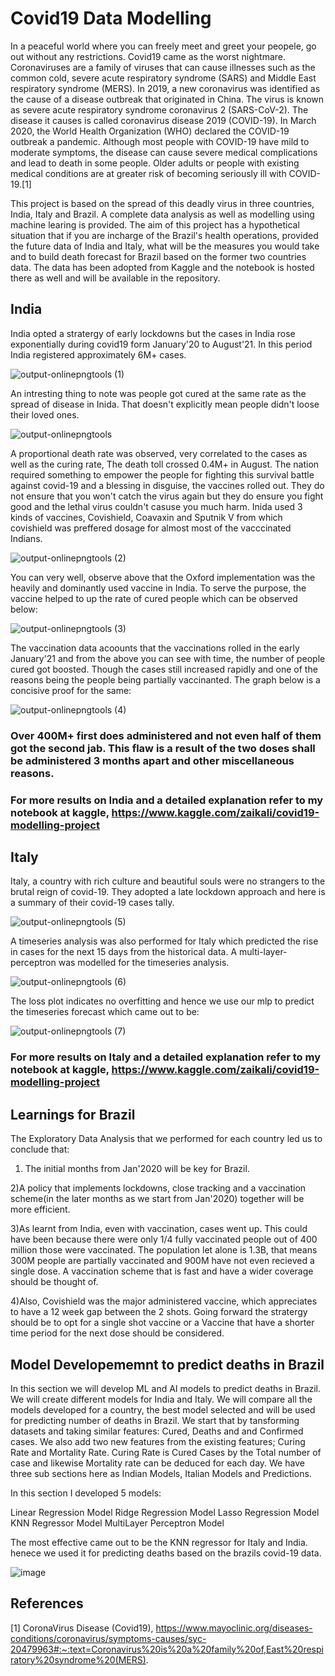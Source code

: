 # Covid19 Data Modelling

In a peaceful world where you can freely meet and greet your peopele, go out without any restrictions. Covid19 came as the worst nightmare. Coronaviruses are a family of viruses that can cause illnesses such as the common cold, severe acute respiratory syndrome (SARS) and Middle East respiratory syndrome (MERS). In 2019, a new coronavirus was identified as the cause of a disease outbreak that originated in China. The virus is known as severe acute respiratory syndrome coronavirus 2 (SARS-CoV-2). The disease it causes is called coronavirus disease 2019 (COVID-19). In March 2020, the World Health Organization (WHO) declared the COVID-19 outbreak a pandemic. Although most people with COVID-19 have mild to moderate symptoms, the disease can cause severe medical complications and lead to death in some people. Older adults or people with existing medical conditions are at greater risk of becoming seriously ill with COVID-19.[1]

This project is based on the spread of this deadly virus in three countries, India, Italy and Brazil. A complete data analysis as well as modelling using machine learing is provided. The aim of this project has a hypothetical situation that if you are incharge of the Brazil's health operations, provided the future data of India and Italy, what will be the measures you would take and to build  death forecast for Brazil based on the former two countries data. The data has been adopted from Kaggle and the notebook is hosted there as well and will be available in the repository.

## India 
India opted a stratergy of early lockdowns but the cases in India rose exponentially during covid19 form January'20 to August'21.  In this period India registered approximately 6M+ cases. 

![output-onlinepngtools (1)](https://user-images.githubusercontent.com/62461730/147534669-dc36852a-719f-4367-8be0-b5f9dc56368e.png)



An intresting thing to note was people got cured at the same rate as the spread of disease in Inida. That doesn't explicitly mean people didn't loose their loved ones.

![output-onlinepngtools](https://user-images.githubusercontent.com/62461730/147534609-62309e07-eeb0-43c6-a8b9-b536c4731a78.png)


A proportional death rate was observed, very correlated to the cases as well as the curing rate, The death toll crossed 0.4M+ in August. The nation required something to empower the people for fighting this survival battle against covid-19 and a blessing in disguise, the vaccines rolled out. They do not ensure that you won't catch the virus again but they do ensure you fight good and the lethal virus couldn't casuse you much harm. Inida used 3 kinds of vaccines, Covishield, Coavaxin and Sputnik V from which covishield was preffered dosage for almost most of the vacccinated Indians. 

![output-onlinepngtools (2)](https://user-images.githubusercontent.com/62461730/147535147-86fedab5-0fa9-42c2-bdf5-08b93890fb11.png)

You can very well, observe above that the Oxford implementation was the heavily and dominantly used vaccine in India. To serve the purpose, the vaccine helped to up the rate of cured people which can be observed below:

![output-onlinepngtools (3)](https://user-images.githubusercontent.com/62461730/147535314-b3f256d1-a469-4874-8966-7b2452405bfc.png)

The vaccination data acoounts that the vaccinations rolled in the early January'21 and from the above you can see with time, the number of people cured got boosted. Though the cases still increased rapidly and one of the reasons being the people being partially vaccinanted. The graph below is a concisive proof for the same:

![output-onlinepngtools (4)](https://user-images.githubusercontent.com/62461730/147535664-bfaa3571-a47f-4c5d-a6e6-4991039adb22.png)

### Over 400M+ first does administered and not even half of them got the second jab. This flaw is a result of the two doses shall be administered 3 months apart and other miscellaneous reasons.

### For more results on India and a detailed explanation refer to my notebook at kaggle, https://www.kaggle.com/zaikali/covid19-modelling-project


## Italy 

Italy, a country with rich culture and beautiful souls were no strangers to the brutal reign of covid-19. They adopted a late lockdown approach and here is a summary of their covid-19 cases tally.

![output-onlinepngtools (5)](https://user-images.githubusercontent.com/62461730/147536296-56256307-9ff4-4cf3-b128-c6b8100e581a.png)

A timeseries analysis was also performed for Italy which predicted the rise in cases for the next 15 days from the historical data. A multi-layer-perceptron was modelled for the timeseries analysis.  

![output-onlinepngtools (6)](https://user-images.githubusercontent.com/62461730/147536566-23dd5af1-de93-43b4-8711-d3e236bc72a0.png)

The loss plot indicates no overfitting and hence we use our mlp to predict the timeseries forecast which came out to be:

![output-onlinepngtools (7)](https://user-images.githubusercontent.com/62461730/147536825-637cf633-1528-4efa-bd18-0f077406a7be.png)

### For more results on Italy and a detailed explanation refer to my notebook at kaggle, https://www.kaggle.com/zaikali/covid19-modelling-project


## Learnings for Brazil 
The Exploratory Data Analysis that we performed for each country led us to conclude that:

1) The initial months from Jan'2020 will be key for Brazil.

2)A policy that implements lockdowns, close tracking and a vaccination scheme(in the later months as we start from Jan'2020) together will be more efficient.

3)As learnt from India, even with vaccination, cases went up. This could have been because there were only 1/4 fully vaccinated people out of 400 million those were vaccinated. The population let alone is 1.3B, that means 300M people are partially vaccinated and 900M have not even recieved a single dose. A vaccination scheme that is fast and have a wider coverage should be thought of.

4)Also, Covishield was the major administered vaccine, which appreciates to have a 12 week gap between the 2 shots. Going forward the stratergy should be to opt for a single shot vaccine or a Vaccine that have a shorter time period for the next dose should be considered.

## Model Developememnt to predict deaths in Brazil 
In this section we will develop ML and AI models to predict deaths in Brazil. We will create different models for India and Italy. We will compare all the models developed for a country, the best model selected and will be used for predicting number of deaths in Brazil. We start that by tansforming datasets and taking similar features: Cured, Deaths and and Confirmed cases. We also add two new features from the existing features; Curing Rate and Mortality Rate. Curing Rate is Cured Cases by the Total number of case and likewise Mortality rate can be deduced for each day. We have three sub sections here as Indian Models, Italian Models and Predictions.

In this section I developed 5 models:

Linear Regression Model
Ridge Regression Model
Lasso Regression Model
KNN Regressor Model
MultiLayer Perceptron Model

The most effective came out to be the KNN regressor for Italy and India. henece we used it for predicting deaths based on the brazils covid-19 data.

![image](https://user-images.githubusercontent.com/62461730/147537773-e786b624-5445-4880-a9bd-aad6947858e3.png)







## References
[1] CoronaVirus Disease (Covid19), https://www.mayoclinic.org/diseases-conditions/coronavirus/symptoms-causes/syc-20479963#:~:text=Coronavirus%20is%20a%20family%20of,East%20respiratory%20syndrome%20(MERS).


